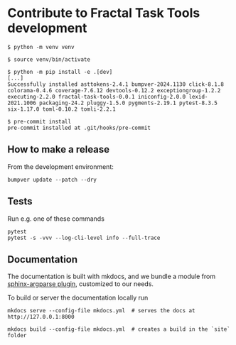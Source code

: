# Contribute to Fractal Task Tools development

```console
$ python -m venv venv

$ source venv/bin/activate

$ python -m pip install -e .[dev]
[...]
Successfully installed asttokens-2.4.1 bumpver-2024.1130 click-8.1.8 colorama-0.4.6 coverage-7.6.12 devtools-0.12.2 exceptiongroup-1.2.2 executing-2.2.0 fractal-task-tools-0.0.1 iniconfig-2.0.0 lexid-2021.1006 packaging-24.2 pluggy-1.5.0 pygments-2.19.1 pytest-8.3.5 six-1.17.0 toml-0.10.2 tomli-2.2.1

$ pre-commit install
pre-commit installed at .git/hooks/pre-commit
```

## How to make a release
From the development environment:
```
bumpver update --patch --dry
```

## Tests

Run e.g. one of these commands
```
pytest
pytest -s -vvv --log-cli-level info --full-trace
```


## Documentation

The documentation is built with mkdocs, and we bundle a module from
[sphinx-argparse plugin](https://sphinx-argparse.readthedocs.io), customized to
our needs.

To build or server the documentation locally run
```
mkdocs serve --config-file mkdocs.yml  # serves the docs at http://127.0.0.1:8000

mkdocs build --config-file mkdocs.yml  # creates a build in the `site` folder
```
